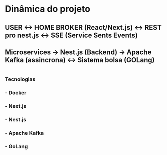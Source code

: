 # Dinâmica do projeto

## USER <-> HOME BROKER (React/Next.js) <-> REST pro nest.js <-> SSE (Service Sents Events)
## Microservices -> Nest.js (Backend) -> Apache Kafka (assincrona) <-> Sistema bolsa (GOLang)
#
### Tecnologias
### - Docker
### - Next.js
### - Nest.js
### - Apache Kafka
### - GoLang